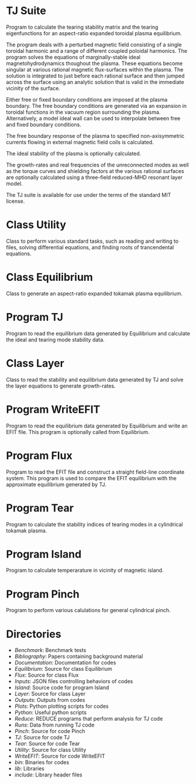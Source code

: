 # TJ Suite

Program to calculate the tearing stability matrix and the tearing eigenfunctions for an
aspect-ratio expanded toroidal plasma equilibrium.

The program deals with a perturbed magnetic field consisting of a single
toroidal harmonic and a range of different coupled poloidal harmonics.
The program solves the equations of marginally-stable ideal magnetohydrodynamics
thoughout the plasma. These equations become singular at various rational
magnetic flux-surfaces within the plasma. The solution is integrated to
just before each rational surface and then jumped across the surface using
an analytic solution that is valid in the immediate vicinity of the surface.

Either free or fixed boundary conditions are imposed at the plasma boundary.
The free boundary conditions are generated via an expansion in toroidal
functions in the vacuum region surrounding the plasma. Alternatively,
a model ideal wall can be used to interpolate between free and fixed
boundary conditions.

The free boundary response of the plasma to specified non-axisymmetric currents
flowing in external magnetic field coils is calculated.

The ideal stability of the plasma is optionally calculated.

The growth-rates and real frequencies of the unreconnected modes as well
as the torque curves and shielding factors at the various rational
surfaces are optionally calculated using a three-field reduced-MHD resonant
layer model.

The TJ suite is available for use under the terms of the standard MIT license.

# Class Utility

Class to perform various standard tasks, such as reading and writing to
files, solving differential equations, and finding roots of trancendental
equations.

# Class Equilibrium

Class to generate an aspect-ratio expanded tokamak plasma equilibrium.

# Program TJ

Program to read the equilibrium data generated by Equilibrium and calculate
the ideal and tearing mode stability data.

# Class Layer

Class to read the stability and equilibrium data generated by TJ and solve
the layer equations to generate growth-rates.

# Program WriteEFIT

Program to read the equilibrium data generated by Equilibrium and write an EFIT file.
This program is optionally called from Equilibrium.

# Program Flux

Program to read the EFIT file and construct a straight field-line coordinate system.
This program is used to compare the EFIT equilibrium with the approximate equilibrium generated by TJ.

# Program Tear

Program to calculate the stability indices of tearing modes in a cylindrical tokamak plasma.

# Program Island

Program to calculate temperarature in vicinity of magnetic island.

# Program Pinch

Program to perform various calulations for general cylindrical pinch.

# Directories

  - *Benchmark*:        Benchmark tests
  - *Bibliography*:	    Papers containing background material
  - *Documentation*: 	Documentation for codes
  - *Equilibrium*:	    Source for class Equilibrium
  - *Flux*:		        Source for class Flux
  - *Inputs*:		    JSON files controlling behaviors of codes
  - *Island*:           Source code for program Island
  - *Layer*:		    Source for class Layer
  - *Outputs*:		    Outputs from codes
  - *Plots*:		    Python plotting scripts for codes
  - *Python*:           Useful python scripts
  - *Reduce*:		    REDUCE programs that perform analysis for TJ code
  - *Runs*:             Data from running TJ code
  - *Pinch*:            Source for code Pinch 
  - *TJ*:		        Source for code TJ
  - *Tear*:		        Source for code Tear
  - *Utility*:          Source for class Utility
  - *WriteEFIT*:	    Source for code WriteEFIT
  - *bin*:		        Binaries for codes
  - *lib*:		        Libraries
  - *include*:		    Library header files
